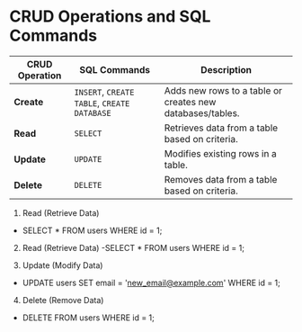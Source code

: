 # CRUD Operations and SQL Commands

| **CRUD Operation** | **SQL Commands**                              | **Description**                                                               |
|---------------------|-----------------------------------------------|-------------------------------------------------------------------------------|
| **Create**          | `INSERT`, `CREATE TABLE`, `CREATE DATABASE`  | Adds new rows to a table or creates new databases/tables.                     |
| **Read**            | `SELECT`                                     | Retrieves data from a table based on criteria.                                |
| **Update**          | `UPDATE`                                     | Modifies existing rows in a table.                                            |
| **Delete**          | `DELETE`                                     | Removes data from a table based on criteria.                                  |

1. Read (Retrieve Data)
- SELECT * FROM users WHERE id = 1;

2. Read (Retrieve Data)
-SELECT * FROM users WHERE id = 1;

3. Update (Modify Data)
- UPDATE users SET email = 'new_email@example.com' WHERE id = 1;

4. Delete (Remove Data)
- DELETE FROM users WHERE id = 1;
